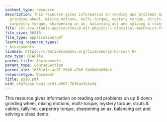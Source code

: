 ```yaml
---
content_type: resource
description: This resource gives information on reading and problems on up & down
  grinding wheel, mixing motions, multi-torque, mystery torque, struts & cables, tally-ho,
  carpentry torque, sharpening an ax, balancing act and solving a class demo.
file: /ol-ocw-studio-app/courses/8-01l-physics-i-classical-mechanics-fall-2005/c647aaaebea1bfd149027036ae3cba94_ps10.pdf
file_size: 56316
file_type: application/pdf
learning_resource_types:
- Assignments
license: https://creativecommons.org/licenses/by-nc-sa/4.0/
ocw_type: OCWFile
parent_title: Assignments
parent_type: CourseSection
parent_uid: 1d351dfe-ae87-8648-a7b8-2bdda84b94ee
resourcetype: Document
title: ps10.pdf
uid: c647aaae-bea1-bfd1-4902-7036ae3cba94
---
```

This resource gives information on reading and problems on up & down grinding wheel, mixing motions, multi-torque, mystery torque, struts & cables, tally-ho, carpentry torque, sharpening an ax, balancing act and solving a class demo.